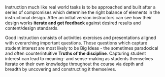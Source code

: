 Instruction much like real world tasks is to be approached and built after a series of compromises which determine the right balance of elements in the instructional design. After an initial version instructors can see how their design works **iterate and get feedback** against desired results and content/design standards.

Good instruction consists of activities exercises and presentations aligned with overarching important questions. Those questions which capture student interest are most likely to be Big Ideas - the sometimes paradoxical and often counterintuitive **Truths of the discipline**. Capturing student interest can lead to meaning- and sense-making as students themselves iterate on their own knowledge throughout the course via depth and breadth by uncovering and constructing it themselves.